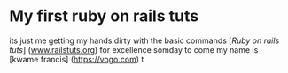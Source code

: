 # My first ruby on rails tuts

its just me getting my hands dirty with the basic commands [*Ruby on rails tuts*] (www.railstuts.org) for excellence somday to come
my name is [kwame francis] (https://vogo.com)
t